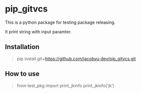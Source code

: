 # pip_gitvcs
This is a python package for testing package releasing.

It print string with input paramter.

## Installation
> pip install git+https://github.com/jacobyu-dev/pip_gitvcs.git

## How to use
> from test_pkg import print_jkinfo
> print_jkinfo('jk')

